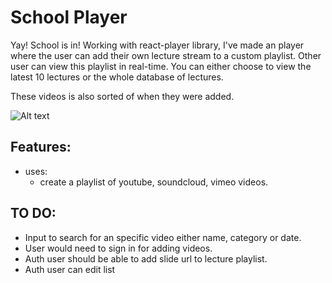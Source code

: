 # School Player
Yay! School is in!
Working with react-player library, I've made an player where the user can add their own lecture stream to a custom playlist.
Other user can view this playlist in real-time. You can either choose to view the latest 10 lectures or the whole database of lectures.

These videos is also sorted of when they were added.

![Alt text](/src/components/images/schoolplayer.gif "School Player in action")



## Features:

* uses:
  * create a playlist of youtube, soundcloud, vimeo videos.
  
 
## TO DO:

* Input to search for an specific video either name, category or date.
* User would need to sign in for adding videos.
* Auth user should be able to add slide url to lecture playlist.
* Auth user can edit list
